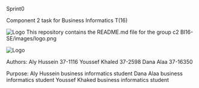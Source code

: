 Sprint0

Component 2 task for Business Informatics T(16)


![Logo](http://url/to/c2/c2-675px.png)
This repository contains the README.md file for the group c2 
BI16-SE/images/logo.png

![Logo](/images/logo.png)

Authors:
Aly Hussein 37-1116
Youssef Khaled 37-2598
Dana Alaa 37-16350


Purpose:
Aly Hussein business informatics student 
Dana Alaa business informatics student 
Youssef Khaked business informatics student

 

